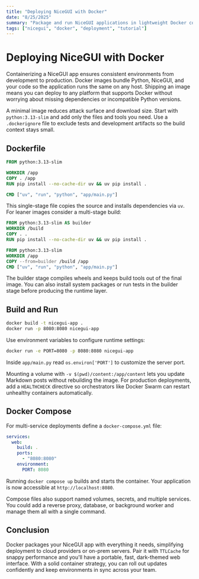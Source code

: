 ```yaml
---
title: "Deploying NiceGUI with Docker"
date: "8/25/2025"
summary: "Package and run NiceGUI applications in lightweight Docker containers using modern Python tooling." 
tags: ["nicegui", "docker", "deployment", "tutorial"]
---
```


# Deploying NiceGUI with Docker

Containerizing a NiceGUI app ensures consistent environments from development to production. Docker images bundle Python, NiceGUI, and your code so the application runs the same on any host. Shipping an image means you can deploy to any platform that supports Docker without worrying about missing dependencies or incompatible Python versions.

A minimal image reduces attack surface and download size. Start with `python:3.13-slim` and add only the files and tools you need. Use a `.dockerignore` file to exclude tests and development artifacts so the build context stays small.

## Dockerfile

```dockerfile
FROM python:3.13-slim

WORKDIR /app
COPY . /app
RUN pip install --no-cache-dir uv && uv pip install .

CMD ["uv", "run", "python", "app/main.py"]
```

This single-stage file copies the source and installs dependencies via `uv`. For leaner images consider a multi-stage build:

```dockerfile
FROM python:3.13-slim AS builder
WORKDIR /build
COPY . .
RUN pip install --no-cache-dir uv && uv pip install .

FROM python:3.13-slim
WORKDIR /app
COPY --from=builder /build /app
CMD ["uv", "run", "python", "app/main.py"]
```

The builder stage compiles wheels and keeps build tools out of the final image. You can also install system packages or run tests in the builder stage before producing the runtime layer.

## Build and Run

```bash
docker build -t nicegui-app .
docker run -p 8080:8080 nicegui-app
```

Use environment variables to configure runtime settings:

```bash
docker run -e PORT=8080 -p 8080:8080 nicegui-app
```

Inside `app/main.py` read `os.environ['PORT']` to customize the server port.

Mounting a volume with `-v $(pwd)/content:/app/content` lets you update Markdown posts without rebuilding the image. For production deployments, add a `HEALTHCHECK` directive so orchestrators like Docker Swarm can restart unhealthy containers automatically.

## Docker Compose

For multi-service deployments define a `docker-compose.yml` file:

```yaml
services:
  web:
    build: .
    ports:
      - "8080:8080"
    environment:
      PORT: 8080
```

Running `docker compose up` builds and starts the container. Your application is now accessible at `http://localhost:8080`.

Compose files also support named volumes, secrets, and multiple services. You could add a reverse proxy, database, or background worker and manage them all with a single command.

## Conclusion

Docker packages your NiceGUI app with everything it needs, simplifying deployment to cloud providers or on-prem servers. Pair it with `TTLCache` for snappy performance and you'll have a portable, fast, dark-themed web interface. With a solid container strategy, you can roll out updates confidently and keep environments in sync across your team.
